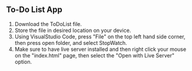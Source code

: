 ## To-Do List App
1. Download the  ToDoList file.
2. Store the file in desired location on your device.
3. Using VisualStudio Code, press "File" on the top left hand side corner, then press open folder, and select StopWatch.
4. Make sure to have live server installed and then right click your mouse on the "index.html" page, then select the "Open with Live Server" option.
